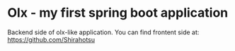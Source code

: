 # Olx - my first spring boot application
Backend side of olx-like application. You can find frontent side at: https://github.com/Shirahotsu
